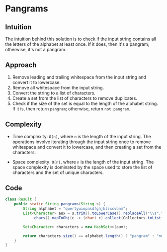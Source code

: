 # Pangrams

## Intuition

The intuition behind this solution is to check if the input string contains all the letters of the alphabet at least once. If it does, then it's a pangram; otherwise, it's not a pangram.

## Approach

1. Remove leading and trailing whitespace from the input string and convert it to lowercase.
2. Remove all whitespace from the input string.
3. Convert the string to a list of characters.
4. Create a set from the list of characters to remove duplicates.
5. Check if the size of the set is equal to the length of the alphabet string. If it is, then return `pangram`; otherwise, return `not pangram`.

## Complexity

- Time complexity: `O(n)`, where `n` is the length of the input string. The operations involve iterating through the input string once to remove whitespace and convert it to lowercase, and then creating a set from the characters.

- Space complexity: `O(n)`, where `n` is the length of the input string. The space complexity is dominated by the space used to store the list of characters and the set of unique characters.

## Code

```java
class Result {
    public static String pangrams(String s) {
        String alphabet = "qwertyuiopasdfghjklzxcvbnm";
        List<Character> aux = s.trim().toLowerCase().replaceAll("\\s","")
            .chars().mapToObj(c -> (char) c).collect(Collectors.toList());

        Set<Character> characters = new HashSet<>(aux);

        return characters.size() == alphabet.length() ? "pangram" : "not pangram";
    }
}
```
